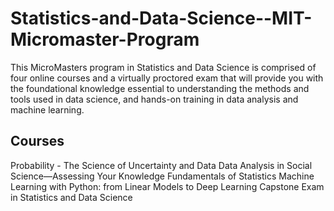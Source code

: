 # Statistics-and-Data-Science--MIT-Micromaster-Program
This MicroMasters program in Statistics and Data Science is comprised of four online courses and a virtually proctored exam that will provide you with the foundational knowledge essential to understanding the methods and tools used in data science, and hands-on training in data analysis and machine learning.
## Courses
Probability - The Science of Uncertainty and Data
Data Analysis in Social Science—Assessing Your Knowledge
Fundamentals of Statistics
Machine Learning with Python: from Linear Models to Deep Learning
Capstone Exam in Statistics and Data Science
